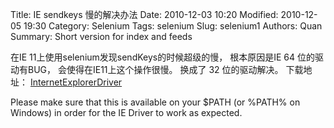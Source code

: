 Title: IE sendkeys 慢的解决办法
Date: 2010-12-03 10:20
Modified: 2010-12-05 19:30
Category: Selenium
Tags: selenium
Slug: selenium1
Authors: Quan
Summary: Short version for index and feeds


在IE 11上使用selenium发现sendKeys的时候超级的慢，
根本原因是IE 64 位的驱动有BUG， 会使得在IE11上这个操作很慢。
换成了 32 位的驱动解决。
下载地址：
[InternetExplorerDriver](http://selenium-release.storage.googleapis.com/index.html)

Please make sure that this is available on your $PATH
(or %PATH% on Windows) in order for the IE Driver to work as expected.
